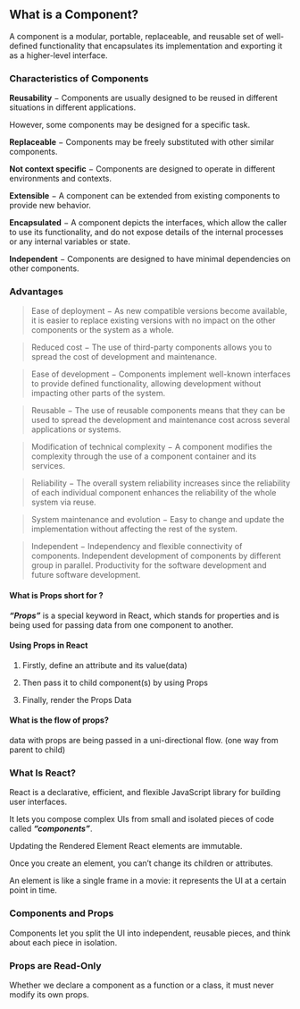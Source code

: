## What is a Component?

A component is a modular, portable, replaceable, and reusable set of well-defined functionality that encapsulates its implementation and exporting it as a higher-level interface.

### Characteristics of Components


**Reusability**  − Components are usually designed to be reused in different situations in different applications.

However, some components may be designed for a specific task.

**Replaceable** − Components may be freely substituted with other similar components.

**Not context specific** − Components are designed to operate in different environments and contexts.

**Extensible** − A component can be extended from existing components to provide new behavior.

**Encapsulated** −  A component depicts the interfaces, which allow the caller to use its functionality, and do not expose details of the internal processes or any internal variables or state.

**Independent** − Components are designed to have minimal dependencies on other components.

### Advantages

> Ease of deployment − As new compatible versions become available, it is easier to replace existing versions with no impact on the other components or the system as a whole.

> Reduced cost − The use of third-party components allows you to spread the cost of development and maintenance.

> Ease of development − Components implement well-known interfaces to provide defined functionality, allowing development without impacting other parts of the system.

>Reusable − The use of reusable components means that they can be used to spread the development and maintenance cost across several applications or systems.

> Modification of technical complexity − A component modifies the complexity through the use of a component container and its services.

> Reliability − The overall system reliability increases since the reliability of each individual component enhances the reliability of the whole system via reuse.

> System maintenance and evolution − Easy to change and update the implementation without affecting the rest of the system.

> Independent − Independency and flexible connectivity of components. Independent development of components by different group in parallel. Productivity for the software development and future software development.


#### What is Props short for ?

***“Props”*** is a special keyword in React, which stands for properties and is being used for passing data from one component to another.

#### Using Props in React
1. Firstly, define an attribute and its value(data)

2. Then pass it to child component(s) by using Props

3. Finally, render the Props Data

#### What is the flow of props?

data with props are being passed in a uni-directional flow. (one way from parent to child)


### What Is React?

React is a declarative, efficient, and flexible JavaScript library for building user interfaces. 

It lets you compose complex UIs from small and isolated pieces of code called ***“components”***.

Updating the Rendered Element 
React elements are immutable.

Once you create an element, you can’t change its children or attributes. 

An element is like a single frame in a movie: it represents the UI at a certain point in time.

### Components and Props

Components let you split the UI into independent, reusable pieces, and think about each piece in isolation.

### Props are Read-Only
Whether we declare a component as a function or a class, it must never modify its own props.